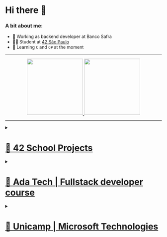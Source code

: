 # Hi there 👋
### A bit about me:
* 🔭 Working as backend developer at Banco Safra
* 👨‍🎓 Student at [42 São Paulo](https://www.42sp.org.br)
* 🔰 Learning `C` and `C#` at the moment

---

<div align="center">
  <a href="https://github.com/sathyagimenes">
  <img height="180em" src="https://github-readme-stats.vercel.app/api?username=sathyagimenes&show_icons=true&theme=onedark&include_all_commits=true&count_private=true"/>
  <img height="180em" src="https://github-readme-stats.vercel.app/api/top-langs/?username=sathyagimenes&layout=compact&langs_count=7&theme=onedark"/>
</div>
  
---

<details><summary><h1>🚀 42 School Projects</h1></summary>

| Phase | Project | Language | Description |
| :---: | :---: | :---: | :---: |
| 1 | [Libft](https://github.com/sathyagimenes/libft) | C | Create a library of C functions. |
| 1 | [Get next line](https://github.com/sathyagimenes/get_next_line) | C | Create a program that reads a single line from a fd. |
| 1 | [ft_printf](https://github.com/sathyagimenes/ft_printf) | C | Recreation of the printf function. |
| 1 | [Born2beroot](https://stripe-timimus-281.notion.site/Born2BeRoot-85b1083f61224f57a946e7bcbfffa6f4) | Shell | Create and learn about virtual machines. |
| 1 | [So long](https://github.com/sathyagimenes/So_Long_Game) | C | Create a 2D Game. |
| 1 | [Pipex](https://github.com/sathyagimenes/pipex) | C | Recreate the pipe functionality. |
| 2 | [Push swap](https://github.com/sathyagimenes/push_swap) | C | Sorting of a list of random numbers using radix algorithm |
| 2 | [Minishell](https://github.com/sathyagimenes/minishell-2.0) | C | In pairs, create a replica of a shell. |
| 2 | [Philosophers](https://github.com/sathyagimenes/philosophers) | C | Resolve a variation of the famous dining philosophers problem. |
  
</details>

<details><summary><h1>🚀 Ada Tech | Fullstack developer course</h1></summary>

| Module | Project | Language | Description |
| :---: | :---: | :---: | :---: |
| Programming logic | [Battleship game](https://github.com/sathyagimenes/854Prova-Sathya-Gimenes) | C# | Create battleship game. |
| C# | [Contract Manager](https://github.com/sathyagimenes/Financeira_Aula7) | C# | Create a contract manager. |
| Advanced C# | [Tax Calculator](https://github.com/sathyagimenes/TaxCalculator_Project) | C# | Create a tax calculator. |
| SQL | [Blood Donation Database](https://github.com/sathyagimenes/LetsBlood) | SQL | Create a database for blood donation. |
| Programming techniques | [Blood Donation Manager](https://github.com/sathyagimenes/LetsBlood_Evolution) | C# | Create a blood donation manager. |
| API | [Notes](https://stripe-timimus-281.notion.site/Web-API-d6c47b4a20dc44af862800355e3dead5) <br> [City Events](https://github.com/sathyagimenes/WebAPI_ProjetoFinal) | C# | Build an API that manages city events. |
| HTML & CSS | [Songfy](https://github.com/sathyagimenes/Songfy) | HTML & CSS | Create a replica of Spotify's web page. |
| Javascript | [Library System](https://github.com/sathyagimenes/LivrariaJS) | Javascript | Create a library system. |
| Angular I | [Curriculum](https://github.com/sathyagimenes/ProjetoFinalAngularI) | Angular | Create a curriculum on a web page. |
| Angula II | [Curriculum Manager](https://github.com/sathyagimenes/ProjetoFinalAngular2) | Angular | Create a web application to mange and generate a curriculum. |

  
</details>
  
<details><summary><h1>🚀 Unicamp | Microsoft Technologies</h1></summary>

| Module | Project | Language | Description |
| :---: | :---: | :---: | :---: |
| Version Control | [Conflict management](https://github.com/sathyagimenes/extecamp-git) | git | Simulate and resolve merge conflicts. |
| Azure Cloud | [Cloud](https://stripe-timimus-281.notion.site/Cloud-70d2562430a6462192a4f5faea43e663) | - | Learn about cloud. |
| C# | [Jewel Collector Game](https://github.com/sathyagimenes/jewel-collector-game) | C# | Create a jewel collector game. |
| API <br> (extra class) | [Zip Code Search](https://github.com/sathyagimenes/ConsultaDeCep) | C# | Create a web API service to search and save Zip Codes. |
  
</details>
